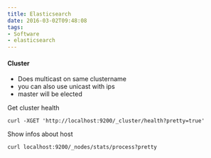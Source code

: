 ```yaml
---
title: Elasticsearch
date: 2016-03-02T09:48:08
tags: 
- Software
- elasticsearch
---
```


#### Cluster

* Does multicast on same clustername
* you can also use unicast with ips
* master will be elected

Get cluster health

    curl -XGET 'http://localhost:9200/_cluster/health?pretty=true'

Show infos about host

    curl localhost:9200/_nodes/stats/process?pretty
